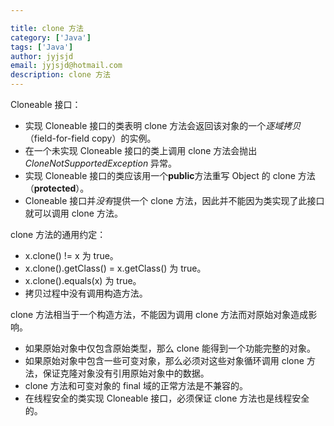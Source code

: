 ```yaml
---

title: clone 方法
category: ['Java']
tags: ['Java']
author: jyjsjd
email: jyjsjd@hotmail.com
description: clone 方法
---
```


Cloneable 接口：
* 实现 Cloneable 接口的类表明 clone 方法会返回该对象的一个*逐域拷贝*（field-for-field copy）的实例。
* 在一个未实现 Cloneable 接口的类上调用 clone 方法会抛出 *CloneNotSupportedException* 异常。
* 实现 Cloneable 接口的类应该用一个**public**方法重写 Object 的 clone 方法（**protected**）。
* Cloneable 接口并*没有*提供一个 clone 方法，因此并不能因为类实现了此接口就可以调用 clone 方法。

clone 方法的通用约定：
* x.clone() != x 为 true。
* x.clone().getClass() = x.getClass() 为 true。
* x.clone().equals(x) 为 true。
* 拷贝过程中没有调用构造方法。

clone 方法相当于一个构造方法，不能因为调用 clone 方法而对原始对象造成影响。
* 如果原始对象中仅包含原始类型，那么 clone 能得到一个功能完整的对象。
* 如果原始对象中包含一些可变对象，那么必须对这些对象循环调用 clone 方法，保证克隆对象没有引用原始对象中的数据。
* clone 方法和可变对象的 final 域的正常方法是不兼容的。
* 在线程安全的类实现 Cloneable 接口，必须保证 clone 方法也是线程安全的。
